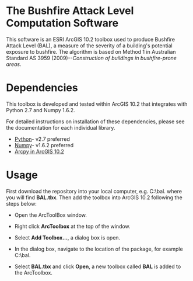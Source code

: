 The Bushfire Attack Level Computation Software 
==============================================

This software is an ESRI ArcGIS 10.2 toolbox used to produce Bushfire Attack Level (BAL), a measure of the severity of a building's potential exposure to bushfire. The algorithm is based on Method 1 in Australian Standard AS 3959 (2009)--*Construction of buildings in bushfire-prone areas*.

Dependencies 
============
This toolbox is developed and tested within ArcGIS 10.2 that integrates with Python 2.7 and Numpy 1.6.2.

For detailed instructions on installation of these dependencies, please see the documentation for each individual library.

* [Python](https://www.python.org/)- v2.7 preferred
* [Numpy](http://www.numpy.org/)- v1.6.2 preferred
* [Arcpy in ArcGIS 10.2](http://resources.arcgis.com/en/help/main/10.2/index.html#//000v000000v7000000/)

Usage
===== 

First download the repository into your local computer, e.g. C:\\bal. where you will find **BAL.tbx**. Then add the toolbox into ArcGIS 10.2 following the steps below:

* Open the ArcToolBox window. 

* Right click **ArcToolbox** at the top of the window.

* Select **Add Toolbox...**, a dialog box is open. 

* In the dialog box, navigate to the location of the package, for example C:\\bal.

* Select **BAL.tbx** and click **Open**, a new toolbox called **BAL** is added to the ArcToolbox. 





